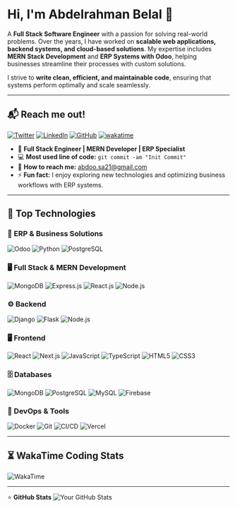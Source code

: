 # Hi, I'm Abdelrahman Belal 👋

A **Full Stack Software Engineer** with a passion for solving real-world problems. Over the years, I have worked on **scalable web applications, backend systems, and cloud-based solutions**. My expertise includes **MERN Stack Development** and **ERP Systems with Odoo**, helping businesses streamline their processes with custom solutions.

I strive to **write clean, efficient, and maintainable code**, ensuring that systems perform optimally and scale seamlessly.

---

## 📬 Reach me out!
[![Twitter](https://img.shields.io/badge/Twitter-%231DA1F2.svg?&style=flat-square&logo=Twitter&logoColor=white)]([your-twitter-link](https://x.com/Abduheg2023)) 
[![LinkedIn](https://img.shields.io/badge/LinkedIn-%230A66C2.svg?&style=flat-square&logo=LinkedIn&logoColor=white)](https://www.linkedin.com/in/abdelrahmanbelal/)
[![GitHub](https://img.shields.io/badge/GitHub-%23181717.svg?&style=flat-square&logo=GitHub&logoColor=white)](https://github.com/Abduhtech)
[![wakatime](https://wakatime.com/badge/user/ff4e7538-80af-455c-9b34-832c5e5d5b62.svg)](https://wakatime.com/@ff4e7538-80af-455c-9b34-832c5e5d5b62)

- 🚀 **Full Stack Engineer | MERN Developer | ERP Specialist**
- 💻 **Most used line of code:** `git commit -am "Init Commit"`
- 📩 **How to reach me:** [abdoo.sa21@gmail.com](abdoo.sa21@gmail.com)
- ⚡ **Fun fact:** I enjoy exploring new technologies and optimizing business workflows with ERP systems.

---

## 🚀 Top Technologies

### 🏢 ERP & Business Solutions
![Odoo](https://img.shields.io/badge/-Odoo-333?style=flat-square&logo=odoo)
![Python](https://img.shields.io/badge/-Python-333?style=flat-square&logo=python)
![PostgreSQL](https://img.shields.io/badge/-PostgreSQL-333?style=flat-square&logo=postgresql)

### 🖥️ Full Stack & MERN Development
![MongoDB](https://img.shields.io/badge/-MongoDB-333?style=flat-square&logo=mongodb)
![Express.js](https://img.shields.io/badge/-Express.js-333?style=flat-square&logo=express)
![React.js](https://img.shields.io/badge/-React.js-333?style=flat-square&logo=react)
![Node.js](https://img.shields.io/badge/-Node.js-333?style=flat-square&logo=node.js)

### ⚙️ Backend
![Django](https://img.shields.io/badge/-Django-333?style=flat-square&logo=django)
![Flask](https://img.shields.io/badge/-Flask-333?style=flat-square&logo=flask)
![Node.js](https://img.shields.io/badge/-Node.js-333?style=flat-square&logo=node.js)

### 🖥️ Frontend
![React](https://img.shields.io/badge/-React-333?style=flat-square&logo=react)
![Next.js](https://img.shields.io/badge/-Next.js-333?style=flat-square&logo=next.js)
![JavaScript](https://img.shields.io/badge/-JavaScript-333?style=flat-square&logo=javascript)
![TypeScript](https://img.shields.io/badge/-TypeScript-333?style=flat-square&logo=typescript)
![HTML5](https://img.shields.io/badge/-HTML5-333?style=flat-square&logo=html5)
![CSS3](https://img.shields.io/badge/-CSS3-333?style=flat-square&logo=css3)

### 🗄️ Databases
![MongoDB](https://img.shields.io/badge/-MongoDB-333?style=flat-square&logo=mongodb)
![PostgreSQL](https://img.shields.io/badge/-PostgreSQL-333?style=flat-square&logo=postgresql)
![MySQL](https://img.shields.io/badge/-MySQL-333?style=flat-square&logo=mysql)
![Firebase](https://img.shields.io/badge/-Firebase-333?style=flat-square&logo=firebase)

### 🔧 DevOps & Tools
![Docker](https://img.shields.io/badge/-Docker-333?style=flat-square&logo=docker)
![Git](https://img.shields.io/badge/-Git-333?style=flat-square&logo=git)
![CI/CD](https://img.shields.io/badge/-CI/CD-333?style=flat-square&logo=githubactions)
![Vercel](https://img.shields.io/badge/-Vercel-333?style=flat-square&logo=vercel)


---

## ⏳ WakaTime Coding Stats
![WakaTime](https://github-readme-stats.vercel.app/api/wakatime?username=Abduhtech&layout=compact&theme=dark)


---

⭐ **GitHub Stats**
![Your GitHub Stats](https://github-readme-stats.vercel.app/api?username=your-github-username&show_icons=true&theme=dark)
